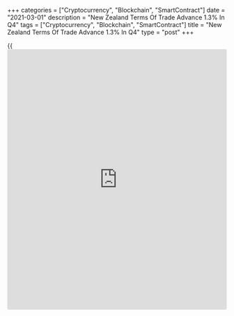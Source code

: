 +++
categories = ["Cryptocurrency", "Blockchain", "SmartContract"]
date = "2021-03-01"
description = "New Zealand Terms Of Trade Advance 1.3% In Q4"
tags = ["Cryptocurrency", "Blockchain", "SmartContract"]
title = "New Zealand Terms Of Trade Advance 1.3% In Q4"
type = "post"
+++

{{<iframe id="large-banner" src="https://www.bounty.group/#slide=3.0" width="100%" height="600" scrolling="no" style="border: 0px solid rgb(216, 221, 230); border-radius: 3px;">}}

New Zealand's [terms](https://www.fintechee.com/terms/) of trade climbed a seasonally adjusted 1.3 percent
on quarter in the fourth quarter of 2020, Statistics New Zealand said on
Tuesday.

That was in line with expectations following the 4.7 percent decline in
the previous three months.

Export prices slipped 0.4 percent on quarter, missing expectations for a
flat reading following the 8.3 percent drop in the previous three
months.

Import prices sank 1.7 percent on quarter versus expectations for a
decline of 1.0 percent after retreating 3.7 percent in the three months
prior.

Export volumes for goods rose 3.3 percent and import volumes rose 6.5
percent, while export values for goods rose 1.7 percent and import
values rose 5.0 percent.

The services [terms](https://www.fintechee.com/terms/) of trade rose 2.8 percent and services export prices
rose 2.4 percent, while import prices fell 0.5 percent.

Total exports of goods and services for the December 2020 quarter were
NZ$18.3 billion, down from NZ$22.3 billion in the December 2019 quarter.

Total imports of goods and services for the December 2020 quarter were
NZ$19.5 billion, down from NZ$23.4 billion in the December 2019 quarter.

The two-way trade for the December 2020 quarter was NZ$37.9 billion.

For comments and feedback [contact](https://www.playgroundfx.com/contact/): editorial@rtt[news](https://www.letsplayfx.com/blog/forex-news-website/).com

[Economic News][1]

 **What parts of the world are seeing the best (and worst) economic
performances lately? Click[here][2] to check out our [Econ Scorecard][2]
and find out! See up-to-the-moment [ranking](https://www.playgroundfx.com/blog/crypto-exchange-ranking/)s for the best and worst
performers in [GDP][3], [unemployment rate][4], [inflation][5] and much
more.**

   1. www.rtt[news](https://www.letsplayfx.com/blog/forex-news-website/).com/Content/EconomicNews.aspx
   2. www.rtt[news](https://www.letsplayfx.com/blog/forex-news-website/).com/economic-scorecard/world-rank/unemployment-rate/highest-performance.aspx
   3. www.rtt[news](https://www.letsplayfx.com/blog/forex-news-website/).com/economic-scorecard/world-rank/GDP/highest-performance.aspx
   4. www.rtt[news](https://www.letsplayfx.com/blog/forex-news-website/).com/economic-scorecard/world-rank/unemployment-rate/lowest-performance.aspx
   5. www.rtt[news](https://www.letsplayfx.com/blog/forex-news-website/).com/economic-scorecard/world-rank/CPI/highest-performance.aspx